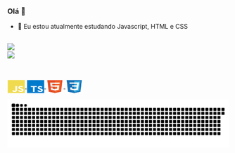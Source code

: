 ### Olá 👋

- 🌱 Eu estou atualmente estudando Javascript, HTML e CSS

##
<div align="left">
  <a href="https://github.com/ViiniciusGM">
  <img height="150em" src="https://github-readme-stats.vercel.app/api?username=ViiniciusGM&show_icons=true&theme=dark&include_all_commits=true&count_private=true"/> <br>
  <img height="150em" src="https://github-readme-stats.vercel.app/api/top-langs/?username=ViiniciusGM&layout=compact&langs_count=7&theme=dark"/>
</div>

##
  
  <div style="display: inline_block"><br>
  <img align="center" alt="Javascript" height="30" width="40" src="https://raw.githubusercontent.com/devicons/devicon/master/icons/javascript/javascript-plain.svg">
  <img align="center" alt="TypeScript" height="30" width="40" src="https://raw.githubusercontent.com/devicons/devicon/master/icons/typescript/typescript-plain.svg">
  <img align="center" alt="HTML" height="30" width="40" src="https://raw.githubusercontent.com/devicons/devicon/master/icons/html5/html5-original.svg">
  <img align="center" alt="CSS" height="30" width="40" src="https://raw.githubusercontent.com/devicons/devicon/master/icons/css3/css3-original.svg">
    

<div align="center">
  
  ![Snake animation](https://github.com/ViiniciusGM/ViiniciusGM/blob/output/github-contribution-grid-snake.svg)
  
</div>
